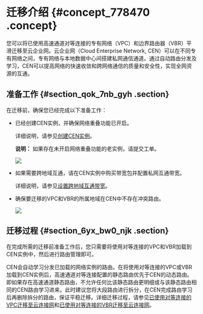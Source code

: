 # 迁移介绍 {#concept_778470 .concept}

您可以将已使用高速通道对等连接的专有网络（VPC）和边界路由器（VBR）平滑迁移至云企业网。云企业网（Cloud Enterprise Network, CEN）可以在不同专有网络之间，专有网络与本地数据中心间搭建私网通信通道。通过自动路由分发及学习，CEN可以提高网络的快速收敛和跨网络通信的质量和安全性，实现全网资源的互通。

## 准备工作 {#section_qok_7nb_gyh .section}

在迁移前，确保您已经完成以下准备工作：

-   已经创建CEN实例，并确保网络重叠功能已开启。

    详细说明，请参见[创建CEN实例](../../../../cn.zh-CN/用户指南/网络实例.md#)。

    **说明：** 如果存在未开启网络重叠功能的老实例，请提交工单。

    ![](http://static-aliyun-doc.oss-cn-hangzhou.aliyuncs.com/assets/img/630333/156128415149935_zh-CN.png)

-   如果需要跨地域互通，请在CEN实例中购买带宽包并配置私网互通带宽。

    详细说明，请参见[设置跨地域互通带宽](../../../../cn.zh-CN/用户指南/跨地域互通带宽.md#section_gtq_n5n_tdb)。

-   确保要迁移的VPC和VBR的所属地域在CEN中不存在冲突路由。

    ![](http://static-aliyun-doc.oss-cn-hangzhou.aliyuncs.com/assets/img/630333/156128415149936_zh-CN.png)


## 迁移过程 {#section_6yx_bw0_njk .section}

在完成所需的迁移前准备工作后，您只需要将使用对等连接的VPC和VBR加载到CEN实例中，然后进行路由管理即可。

CEN会自动学习分发已加载的网络实例的路由。在将使用对等连接的VPC或VBR加载到CEN实例后，高速通道对等连接配置的静态路由优先于CEN的动态路由。即如果存在高速通道静态路由，不允许任何比该静态路由更明细或与该静态路由相同的CEN路由学习进来。此时建议您将大段路由进行拆分，在CEN完成路由学习后再删除拆分的路由，保证平稳迁移。详细迁移过程，请参见[已使用对等连接的VPC迁移至云连接网](cn.zh-CN/高速通道对等连接平滑迁移方案/已使用对等连接的VPC迁移至云连接网.md#)和[已使用对等连接的VBR迁移至云连接网](cn.zh-CN/高速通道对等连接平滑迁移方案/已使用对等连接的VBR迁移至云连接网.md#)。


